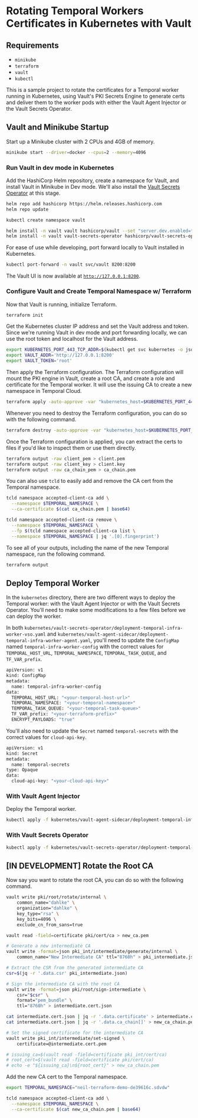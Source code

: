 # Rotating Temporal Workers Certificates in Kubernetes with Vault

## Requirements

- `minikube`
- `terraform`
- `vault`
- `kubectl`

This is a sample project to rotate the certificates for a Temporal worker running in Kubernetes,
using Vault's PKI Secrets Engine to generate certs and deliver them to the worker pods with either
the Vault Agent Injector or the Vault Secrets Operator.

## Vault and Minikube Startup

Start up a Minikube cluster with 2 CPUs and 4GB of memory.

```bash
minikube start --driver=docker --cpus=2 --memory=4096
```

### Run Vault in dev mode in Kubernetes

Add the HashiCorp Helm repository, create a namespace for Vault, and install Vault in Minikube in
Dev mode. We'll also install the [Vault Secrets Operator](https://github.com/hashicorp/vault-secrets-operator)
at this stage.

```bash
helm repo add hashicorp https://helm.releases.hashicorp.com
helm repo update

kubectl create namespace vault

helm install -n vault vault hashicorp/vault --set "server.dev.enabled=true"
helm install -n vault vault-secrets-operator hashicorp/vault-secrets-operator
```

For ease of use while developing, port forward locally to Vault installed in Kubernetes.

```bash
kubectl port-forward -n vault svc/vault 8200:8200
```

The Vault UI is now available at [`http://127.0.0.1:8200`](http://127.0.0.1:8200).

### Configure Vault and Create Temporal Namespace w/ Terraform

Now that Vault is running, initialize Terraform.

```bash
terraform init
```

Get the Kubernetes cluster IP address and set the Vault address and token. Since we're running Vault
in dev mode and port forwarding locally, we can use the root token and localhost for the Vault address.

```bash
export KUBERNETES_PORT_443_TCP_ADDR=$(kubectl get svc kubernetes -o jsonpath='{.spec.clusterIP}')
export VAULT_ADDR='http://127.0.0.1:8200'
export VAULT_TOKEN='root'
```

Then apply the Terraform configuration. The Terraform configuration will mount the PKI engine in Vault,
create a root CA, and create a role and certificate for the Temporal worker. It will use the issuing
CA to create a new namespace in Temporal Cloud.

```bash
terraform apply -auto-approve -var "kubernetes_host=$KUBERNETES_PORT_443_TCP_ADDR"
```

Whenever you need to destroy the Terraform configuration, you can do so with the following command.

```bash
terraform destroy -auto-approve -var "kubernetes_host=$KUBERNETES_PORT_443_TCP_ADDR"
```

Once the Terraform configuration is applied, you can extract the certs to files if you'd like to
inspect them or use them directly.

```bash
terraform output -raw client_pem > client.pem
terraform output -raw client_key > client.key
terraform output -raw ca_chain_pem > ca_chain.pem
```

You can also use `tcld` to easily add and remove the CA cert from the Temporal namespace.

```bash
tcld namespace accepted-client-ca add \
  --namespace $TEMPORAL_NAMESPACE \
  --ca-certificate $(cat ca_chain.pem | base64)

tcld namespace accepted-client-ca remove \
  --namespace $TEMPORAL_NAMESPACE \
  --fp $(tcld namespace accepted-client-ca list \
  --namespace $TEMPORAL_NAMESPACE | jq '.[0].fingerprint')
```

To see all of your outputs, including the name of the new Temporal namespace, run the following command.

```bash
terraform output
```

## Deploy Temporal Worker

In the `kubernetes` directory, there are two different ways to deploy the Temporal worker: with the
Vault Agent Injector or with the Vault Secrets Operator. You'll need to make some modifications to
a few files before we can deploy the worker.

In both `kubernetes/vault-secrets-operator/deployment-temporal-infra-worker-vso.yaml` and
`kubernetes/vault-agent-sidecar/deployment-temporal-infra-worker-agent.yaml`, you'll need to update
the `ConfigMap` named `temporal-infra-worker-config` with the correct values for `TEMPORAL_HOST_URL`,
`TEMPORAL_NAMESPACE`, `TEMPORAL_TASK_QUEUE`, and `TF_VAR_prefix`.

```bash
apiVersion: v1
kind: ConfigMap
metadata:
  name: temporal-infra-worker-config
data:
  TEMPORAL_HOST_URL: "<your-temporal-host-url>"
  TEMPORAL_NAMESPACE: "<your-temporal-namespace>"
  TEMPORAL_TASK_QUEUE: "<your-temporal-task-queue>"
  TF_VAR_prefix: "<your-terraform-prefix>"
  ENCRYPT_PAYLOADS: "true"
```

You'll also need to update the `Secret` named `temporal-secrets` with the correct values for
`cloud-api-key`.

```bash
apiVersion: v1
kind: Secret
metadata:
  name: temporal-secrets
type: Opaque
data:
  cloud-api-key: "<your-cloud-api-key>"
```

### With Vault Agent Injector

Deploy the Temporal worker.

```bash
kubectl apply -f kubernetes/vault-agent-sidecar/deployment-temporal-infra-worker-agent.yaml
```

### With Vault Secrets Operator

```bash
kubectl apply -f kubernetes/vault-secrets-operator/deployment-temporal-infra-worker-vso.yaml
```

## [IN DEVELOPMENT] Rotate the Root CA

Now say you want to rotate the root CA, you can do so with the following command.

```bash
vault write pki/root/rotate/internal \
    common_name="dahlke" \
    organization="dahlke" \
    key_type="rsa" \
    key_bits=4096 \
    exclude_cn_from_sans=true

vault read -field=certificate pki/cert/ca > new_ca.pem

# Generate a new intermediate CA
vault write -format=json pki_int/intermediate/generate/internal \
    common_name="New Intermediate CA" ttl="8760h" > pki_intermediate.json

# Extract the CSR from the generated intermediate CA
csr=$(jq -r '.data.csr' pki_intermediate.json)

# Sign the intermediate CA with the root CA
vault write -format=json pki/root/sign-intermediate \
    csr="$csr" \
    format="pem_bundle" \
    ttl="8760h" > intermediate.cert.json

cat intermediate.cert.json | jq -r '.data.certificate' > intermediate.cert.pem
cat intermediate.cert.json | jq -r '.data.ca_chain[]' > new_ca_chain.pem

# Set the signed certificate for the intermediate CA
vault write pki_int/intermediate/set-signed \
    certificate=@intermediate.cert.pem

# issuing_ca=$(vault read -field=certificate pki_int/cert/ca)
# root_cert=$(vault read -field=certificate pki/cert/ca)
# echo -e "${issuing_ca}\n${root_cert}" > new_ca_chain.pem

```

Add the new CA cert to the Temporal namespace.

```bash
export TEMPORAL_NAMESPACE="neil-terraform-demo-de39616c.sdvdw"

tcld namespace accepted-client-ca add \
  --namespace $TEMPORAL_NAMESPACE \
  --ca-certificate $(cat new_ca_chain.pem | base64)
```
